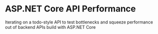 # ASP.NET Core API Performance
Iterating on a todo-style API to test bottlenecks and squeeze performance out of backend APIs build with ASP.NET Core
